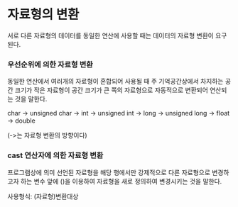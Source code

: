 # 자료형의 변환

 서로 다른 자료형의 데이터를 동일한 연산에 사용할 때는 데이터의 자료형 변환이 요구된다.

### 우선순위에 의한 자료형 변환

  동일한 연산에서 여러개의 자료형이 혼합되어 사용될 때 주 기억공간상에서 차지하는 공간 크기가 작은 자료형이 공간 크기가 큰 쪽의 자료형으로 자동적으로 변환되어 연산되는 것을 말한다.

char -> unsigned char -> int -> unsigned int -> long -> unsigned long -> float -> double

(->는 자료형 변환의 방향이다)



### cast 연산자에 의한 자료형 변환

프로그램상에 의미 선언된 자료형을 해당 행에서만 강제적으로 다른 자료형으로 변경하고자 하는 변수 앞에 ()을 이용하여 자료형을 새로 정의하여 변경시키는 것을 말한다.

사용형식: (자료형)변환대상
